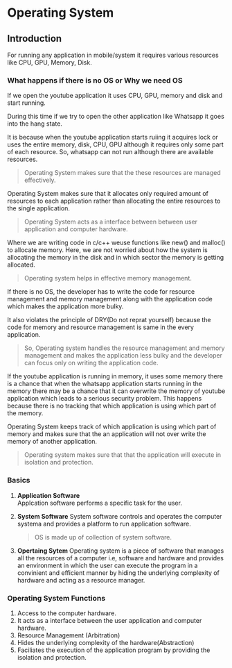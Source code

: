 # Operating System

## Introduction

For running any application in mobile/system it requires various resources like CPU, GPU, Memory, Disk.

### What happens if there is no OS or Why we need OS

If we open the youtube application it uses CPU, GPU, memory and disk and start running.

During this time if we try to open the other application like Whatsapp it goes into the hang state.

It is because when the youtube application starts ruiing it acquires lock or uses the entire memory, disk, CPU, GPU although it requires only some part of each resource. So, whatsapp can not run although there are available resources.

> Operating System makes sure that the these resources are managed effectively.

Operating System makes sure that it allocates only required amount of resources to each application rather than allocating the entire resources to the single application.

> Operating System acts as a interface between between user application and computer hardware.

Where we are writing code in c/c++ weuse functions like new() and malloc() to allocate memory.
Here, we are not worried about how the system is allocating the memory in the disk and in which sector the memory is getting allocated.

> Operating system helps in effective memory management.

If there is no OS, the developer has to write the code for resource management and memory management along with the application code which makes the application more bulky.

It also violates the principle of DRY(Do not reprat yourself) because the code for memory and resource management is same in the every application.

> So, Operating system handles the resource management and memory management and makes the application less bulky and the developer can focus only on writing the application code.

If the youtube application is running in memory, it uses some memory there is a chance that when the whatsapp application starts running in the memory there may be a chance that it can overwrite the memory of youtube application which leads to a serious security problem. This happens because there is no tracking that which application is using which part of the memory.

Operating System keeps track of which application is using which part of memory and makes sure that the an application will not over write the memory of another application.

> Operating system makes sure that that the application will execute in isolation and protection.

### Basics

1. **Application Software**  
   Applcation software performs a specific task for the user.

2. **System Software**
   System software controls and operates the computer systema and provides a platform to run application software.

   > OS is made up of collection of system software.

3. **Opertaing Sytem**
   Operating system is a piece of software that manages all the resources of a computer i.e, software and hardware and provides an environment in which the user can execute the program in a convinient and efficient manner by hiding the underlying complexity of hardware and acting as a resource manager.

### Operating System Functions

1. Access to the computer hardware.
2. It acts as a interface between the user application and computer hardware.
3. Resource Management (Arbitration)
4. Hides the underlying complexity of the hardware(Abstraction)
5. Faciliates the execution of the application program by providing the isolation and protection.

